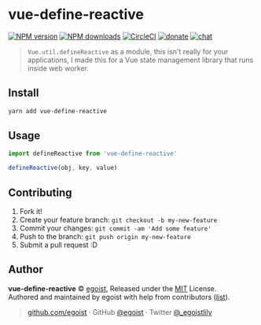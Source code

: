 
# vue-define-reactive

[![NPM version](https://img.shields.io/npm/v/vue-define-reactive.svg?style=flat)](https://npmjs.com/package/vue-define-reactive) [![NPM downloads](https://img.shields.io/npm/dm/vue-define-reactive.svg?style=flat)](https://npmjs.com/package/vue-define-reactive) [![CircleCI](https://circleci.com/gh/egoist/vue-define-reactive/tree/master.svg?style=shield)](https://circleci.com/gh/egoist/vue-define-reactive/tree/master)  [![donate](https://img.shields.io/badge/$-donate-ff69b4.svg?maxAge=2592000&style=flat)](https://github.com/egoist/donate) [![chat](https://img.shields.io/badge/chat-on%20discord-7289DA.svg?style=flat)](https://chat.egoist.moe)

> `Vue.util.defineReactive` as a module, this isn't really for your applications, I made this for a Vue state management library that runs inside web worker.

## Install

```bash
yarn add vue-define-reactive
```

## Usage

```js
import defineReactive from 'vue-define-reactive'

defineReactive(obj, key, value)
```

## Contributing

1. Fork it!
2. Create your feature branch: `git checkout -b my-new-feature`
3. Commit your changes: `git commit -am 'Add some feature'`
4. Push to the branch: `git push origin my-new-feature`
5. Submit a pull request :D


## Author

**vue-define-reactive** © [egoist](https://github.com/egoist), Released under the [MIT](./LICENSE) License.<br>
Authored and maintained by egoist with help from contributors ([list](https://github.com/egoist/vue-define-reactive/contributors)).

> [github.com/egoist](https://github.com/egoist) · GitHub [@egoist](https://github.com/egoist) · Twitter [@_egoistlily](https://twitter.com/_egoistlily)
